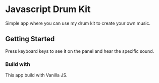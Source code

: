# Javascript Drum Kit

Simple app where you can use my drum kit to create your own music.

## Getting Started

Press keyboard keys to see it on the panel and hear the specific sound.

### Build with

This app build with Vanilla JS.
